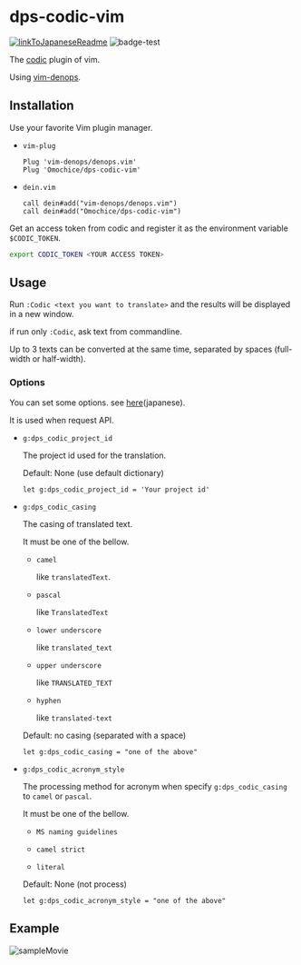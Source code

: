 # dps-codic-vim

[![linkToJapaneseReadme](https://img.shields.io/static/v1?label=Japanese&message=here&color=blue)](./README.ja.md)
![badge-test](https://github.com/Omochice/dps-codic-vim/workflows/deno-test/badge.svg)

The [codic](https://codic.jp/engine) plugin of vim.

Using [vim-denops](https://github.com/vim-denops/denops.vim).

## Installation

Use your favorite Vim plugin manager.

- `vim-plug`
    ```vim
    Plug 'vim-denops/denops.vim'
    Plug 'Omochice/dps-codic-vim'
    ```

- `dein.vim`
    ```vim
    call dein#add("vim-denops/denops.vim")
    call dein#add("Omochice/dps-codic-vim")
    ```

Get an access token from codic and register it as the environment variable `$CODIC_TOKEN`.

```bash
export CODIC_TOKEN <YOUR ACCESS TOKEN>
```

## Usage

Run `:Codic <text you want to translate>` and the results will be displayed in a new window.

if run only `:Codic`, ask text from commandline.

Up to 3 texts can be converted at the same time, separated by spaces (full-width or half-width).

### Options

You can set some options. see [here](https://codic.jp/docs/api/engine/translate)(japanese).

It is used when request API.

- `g:dps_codic_project_id`

    The project id used for the translation.

    Default: None (use default dictionary)

    ```vim
    let g:dps_codic_project_id = 'Your project id'
    ```

- `g:dps_codic_casing`

    The casing of translated text.

    It must be one of the bellow.

    - `camel`

        like `translatedText`.

    - `pascal`

        like `TranslatedText`

    - `lower underscore`

        like `translated_text`

    - `upper underscore`

        like `TRANSLATED_TEXT`

    - `hyphen`

        like `translated-text`

    Default: no casing (separated with a space)

    ```vim
    let g:dps_codic_casing = "one of the above"
    ```

- `g:dps_codic_acronym_style`
    
    The processing method for acronym when specify `g:dps_codic_casing` to `camel` or `pascal`.

    It must be one of the bellow.

    - `MS naming guidelines`

    - `camel strict`

    - `literal`

    Default: None (not process)
    
    ```vim
    let g:dps_codic_acronym_style = "one of the above"
    ```

## Example

![sampleMovie](https://i.gyazo.com/48899d7a8e6686198577246ec4f366f4.gif)

